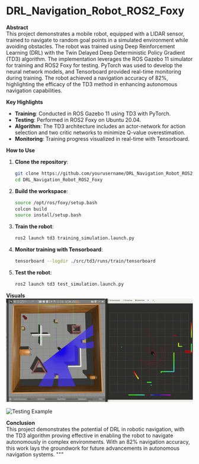
# DRL_Navigation_Robot_ROS2_Foxy

**Abstract**  
This project demonstrates a mobile robot, equipped with a LIDAR sensor, trained to navigate to random goal points in a simulated environment while avoiding obstacles. The robot was trained using Deep Reinforcement Learning (DRL) with the Twin Delayed Deep Deterministic Policy Gradient (TD3) algorithm. The implementation leverages the ROS Gazebo 11 simulator for training and ROS2 Foxy for testing. PyTorch was used to develop the neural network models, and Tensorboard provided real-time monitoring during training. The robot achieved a navigation accuracy of 82%, highlighting the efficacy of the TD3 method in enhancing autonomous navigation capabilities.

**Key Highlights**  
- **Training**: Conducted in ROS Gazebo 11 using TD3 with PyTorch.
- **Testing**: Performed in ROS2 Foxy on Ubuntu 20.04.
- **Algorithm**: The TD3 architecture includes an actor-network for action selection and two critic networks to minimize Q-value overestimation.
- **Monitoring**: Training progress visualized in real-time with Tensorboard.

**How to Use**  
1. **Clone the repository**:
    ```bash
    git clone https://github.com/yourusername/DRL_Navigation_Robot_ROS2_Foxy.git
    cd DRL_Navigation_Robot_ROS2_Foxy
    ```

2. **Build the workspace**:
    ```bash
    source /opt/ros/foxy/setup.bash
    colcon build
    source install/setup.bash
    ```

3. **Train the robot**:
    ```bash
    ros2 launch td3 training_simulation.launch.py
    ```

4. **Monitor training with Tensorboard**:
    ```bash
    tensorboard --logdir ./src/td3/runs/train/tensorboard
    ```

5. **Test the robot**:
    ```bash
    ros2 launch td3 test_simulation.launch.py
    ```

**Visuals**  
![Training Example](https://github.com/toxuandung/DRL_Navigation_Robot_ROS2_Foxy/blob/main/Training_example.gif)

![Testing Example](https://github.com/toxuandung/DRL_Navigation_Robot_ROS2_Foxy/blob/main/Test_example_env1.gif)

**Conclusion**  
This project demonstrates the potential of DRL in robotic navigation, with the TD3 algorithm proving effective in enabling the robot to navigate autonomously in complex environments. With an 82% navigation accuracy, this work lays the groundwork for future advancements in autonomous navigation systems.
"""
